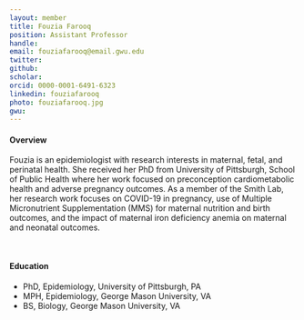 ```yaml
---
layout: member
title: Fouzia Farooq
position: Assistant Professor
handle: 
email: fouziafarooq@email.gwu.edu
twitter:
github:
scholar: 
orcid: 0000-0001-6491-6323
linkedin: fouziafarooq
photo: fouziafarooq.jpg
gwu: 
---
```


<section class="container">
<div class="col-lg-8 col-md-8 col-sm-12 col-xs-12 col-lg-2-offset col-md-offset-2">
<h4>Overview</h4>
<p>Fouzia is an epidemiologist with research interests in maternal, fetal, and perinatal health.  She received her PhD from University of Pittsburgh, School of Public Health where her work focused on preconception cardiometabolic health and adverse pregnancy outcomes. As a member of the Smith Lab, her research work focuses on COVID-19 in pregnancy, use of Multiple Micronutrient Supplementation (MMS) for maternal nutrition and birth outcomes,  and the impact of maternal iron deficiency anemia on maternal and neonatal outcomes.
</p>
<div class="bx space4">&nbsp;
</div>
<h4>Education</h4>
<ul>
<li>PhD, Epidemiology, University of Pittsburgh, PA</li>
<li>MPH, Epidemiology, George Mason University, VA</li>
<li>BS, Biology, George Mason University, VA</li>
</ul>
</div>
</section>